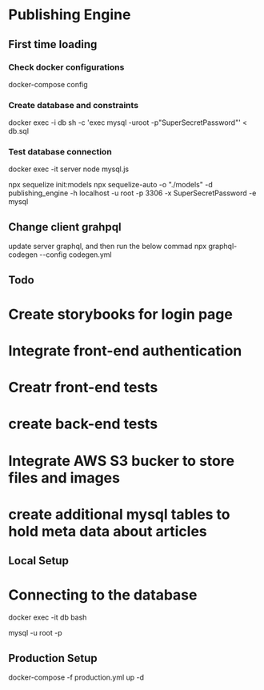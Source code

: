 # Publishing Engine

## First time loading

### Check docker configurations
docker-compose config 

### Create database and constraints
docker exec -i db sh -c 'exec mysql -uroot -p"SuperSecretPassword"' < db.sql

### Test database connection
docker exec -it server node mysql.js

npx sequelize init:models
npx sequelize-auto -o "./models" -d publishing_engine -h localhost -u root -p 3306 -x SuperSecretPassword -e mysql


## Change client grahpql
update server graphql, and then run the below commad
npx graphql-codegen --config codegen.yml

## Todo
# Create storybooks for login page
# Integrate front-end authentication
# Creatr front-end tests
# create back-end tests
# Integrate AWS S3 bucker to store files and images
# create additional mysql tables to hold meta data about articles



## Local Setup

# Connecting to the database
docker exec -it db bash

mysql -u root -p

## Production Setup
docker-compose -f production.yml up -d

